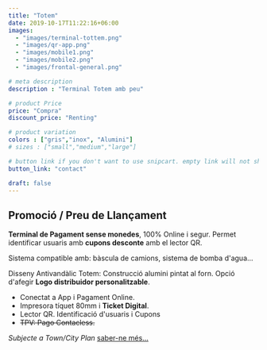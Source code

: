 ```yaml
---
title: "Totem"
date: 2019-10-17T11:22:16+06:00
images: 
  - "images/terminal-tottem.png"
  - "images/qr-app.png"
  - "images/mobile1.png"
  - "images/mobile2.png"
  - "images/frontal-general.png"

# meta description
description : "Terminal Totem amb peu"

# product Price
price: "Compra"
discount_price: "Renting"

# product variation
colors : ["gris","inox", "Alumini"]
# sizes : ["small","medium","large"]

# button link if you don't want to use snipcart. empty link will not show button
button_link: "contact"

draft: false
---
```

## Promoció / Preu de Llançament

**Terminal de Pagament sense monedes**, 100% Online i segur.
Permet identificar usuaris amb **cupons desconte** amb el lector QR.

Sistema compatible amb: bàscula de camions, sistema de bomba d'agua...

Disseny Antivandàlic Totem: Construcció alumini pintat al forn.
Opció d'afegir **Logo distribuidor personalitzable**.

- Conectat a App i Pagament Online.
- Impresora tíquet 80mm i **Ticket Digital**.
- Lector QR. Identificació d'usuaris i Cupons
- ~~TPV: Pago Contacless.~~

*Subjecte a Town/City Plan* [saber-ne més...](../plan-town)

